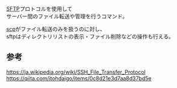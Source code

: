[SFTP](/Network/SFTP.md)プロトコルを使用して  
サーバー間のファイル転送や管理を行うコマンド。

[scp](/Unix/Command/scp.md)がファイル転送のみを扱うのに対し、  
sftpはディレクトリリストの表示・ファイル削除などの操作も行える。

## 参考
https://ja.wikipedia.org/wiki/SSH_File_Transfer_Protocol  
https://qiita.com/itohdaigo/items/0c8d21e3d7aa8d37bd5e